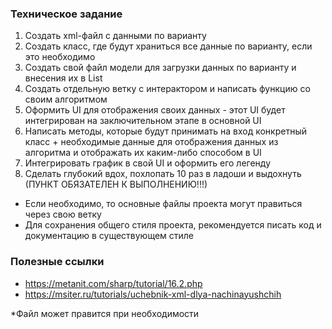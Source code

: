 ### Техническое задание
1. Создать xml-файл с данными по варианту
2. Создать класс, где будут храниться все данные по варианту, если это необходимо
3. Создать свой файл модели для загрузки данных по варианту и внесения их в List
4. Создать отдельную ветку с интерактором и написать функцию со своим алгоритмом
5. Оформить UI для отображения своих данных - этот UI будет интегрирован на заключительном этапе в основной UI
6. Написать методы, которые будут принимать на вход конкретный класс + необходимые данные для отображения данных из алгоритма
и отображать их каким-либо способом в UI
7. Интегрировать график в свой UI и оформить его легенду
8. Сделать глубокий вдох, похлопать 10 раз в ладоши и выдохнуть (ПУНКТ ОБЯЗАТЕЛЕН К ВЫПОЛНЕНИЮ!!!)

- Если необходимо, то основные файлы проекта могут правиться через свою ветку
- Для сохранения общего стиля проекта, рекомендуется писать код и документацию в существующем стиле

### Полезные ссылки
- https://metanit.com/sharp/tutorial/16.2.php
- https://msiter.ru/tutorials/uchebnik-xml-dlya-nachinayushchih

*Файл может правится при необходимости
